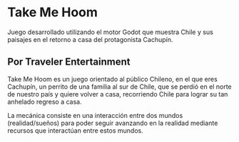 # Take Me Hoom
Juego desarrollado utilizando el motor Godot que muestra Chile y sus paisajes en el retorno a casa del protagonista Cachupín.

## Por Traveler Entertainment

Take Me Hoom es un juego orientado al público Chileno, en el que eres Cachupín, un perrito de una familia al sur de Chile, que se perdió en el norte de nuestro país y quiere volver a casa, recorriendo Chile para lograr su tan anhelado regreso a casa.

La mecánica consiste en una interacción entre dos mundos (realidad/sueños) para poder seguir avanzando en la realidad mediante recursos que interactúan entre estos mundos.
